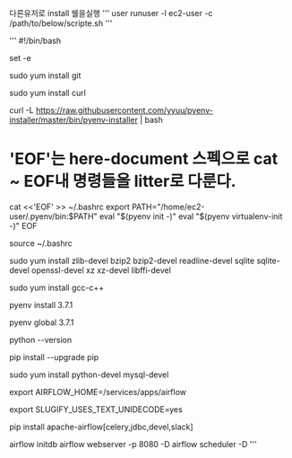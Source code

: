 다른유저로 install 쉘을실행 
'''
user runuser -l ec2-user -c /path/to/below/scripte.sh
''' 


'''
#!/bin/bash

set -e

sudo yum install git

sudo yum install curl

curl -L https://raw.githubusercontent.com/yyuu/pyenv-installer/master/bin/pyenv-installer | bash

# 'EOF'는 here-document 스펙으로 cat ~ EOF내 명령들을 litter로 다룬다.
cat <<'EOF' >> ~/.bashrc
  export PATH="/home/ec2-user/.pyenv/bin:$PATH"
  eval "$(pyenv init -)"
  eval "$(pyenv virtualenv-init -)"
EOF

source ~/.bashrc

sudo yum install zlib-devel bzip2 bzip2-devel readline-devel sqlite sqlite-devel openssl-devel xz xz-devel libffi-devel

sudo yum install gcc-c++

pyenv install 3.7.1

pyenv global 3.7.1

python --version

pip install --upgrade pip

sudo yum install python-devel mysql-devel

export AIRFLOW_HOME=/services/apps/airflow

export SLUGIFY_USES_TEXT_UNIDECODE=yes

pip install apache-airflow[celery,jdbc,devel,slack]


airflow initdb
airflow webserver -p 8080 -D
airflow scheduler -D
'''
